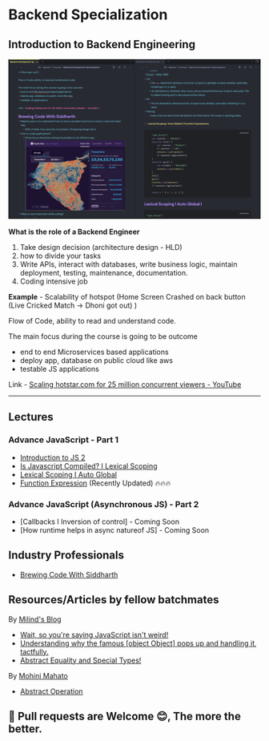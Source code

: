 # Backend Specialization

## Introduction to Backend Engineering 

![The Backend Rules](Note-making-tank.jpeg)

**What is the role of a Backend Engineer**

1. Take design decision (architecture design - HLD)
2. how to divide your tasks
3. Write APIs, interact with databases, write business logic, maintain deployment, testing, maintenance, documentation.
4. Coding intensive job

**Example** - Scalability of hotspot (Home Screen Crashed on back button (Live Cricked Match → Dhoni got out) )

Flow of Code, ability to read and understand code.

The main focus during the course is going to be outcome
- end to end Microservices based applications
- deploy app, database on public cloud like aws
- testable JS applications

Link - [Scaling hotstar.com for 25 million concurrent viewers - YouTube](https://www.youtube.com/watch?v=QjvyiyH4rr0)

---

## Lectures

### Advance JavaScript - Part 1

- [Introduction to JS 2](https://github.com/xoraus/Backend-Specialization/blob/main/Lectures/Introduction-to-JS%202-Operators-Conditionals-Loops-basic.md)
- [Is Javascript Compiled? I Lexical Scoping](https://github.com/xoraus/Backend-Specialization/blob/main/Lectures/Is-Javascript-Compiled%3F-Lexical-Scoping.md)
- [Lexical Scoping I Auto Global](https://github.com/xoraus/Backend-Specialization/blob/main/Lectures/Lexical-Scoping-Auto-Global.md)
- [Function Expression](https://github.com/xoraus/Backend-Specialization/blob/main/Lectures/Function-Expression.md) (Recently Updated) 🔥🔥🔥

### Advance JavaScript (Asynchronous JS) - Part 2
- [Callbacks I Inversion of control] - Coming Soon
- [How runtime helps in async natureof JS] - Coming Soon


## Industry Professionals
- [Brewing Code With Siddharth](https://github.com/xoraus/Backend-Specialization/blob/main/Industry-Professionals/Brewing-Code-With-Siddharth.md)


## Resources/Articles by fellow batchmates

By [Milind's Blog](https://blog.milind.live/) 

- [Wait, so you're saying JavaScript isn't weird!](https://blog.milind.live/wait-so-youre-saying-javascript-isnt-weird)
- [Understanding why the famous [object Object] pops up and handling it, tactfully.](https://blog.milind.live/object-object)
- [Abstract Equality and Special Types!](https://blog.milind.live/abstract-equality-and-special-types)

By [Mohini Mahato](https://www.linkedin.com/in/mohinimahato/)

- [Abstract Operation](https://www.linkedin.com/posts/mohinimahato_toprimitive-abstract-operator-activity-7021741753808433153-Xa6J)

## 🚨 Pull requests are Welcome 😊, The more the better.


